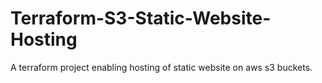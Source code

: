 # Terraform-S3-Static-Website-Hosting
A terraform project enabling hosting of static website on aws s3 buckets.
